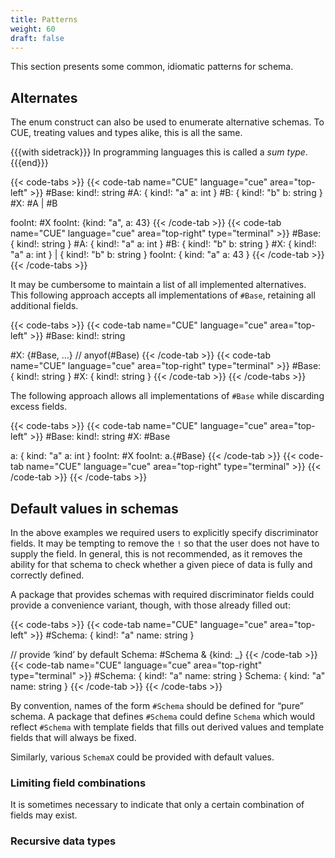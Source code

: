 ```yaml
---
title: Patterns
weight: 60
draft: false
---
```



This section presents some common, idiomatic patterns for schema.

## Alternates

The enum construct can also be used to enumerate alternative schemas.
To CUE, treating values and types alike, this is all the same.

{{{with sidetrack}}}
In programming languages this is called a *sum type*.
{{{end}}}

{{< code-tabs >}}
{{< code-tab name="CUE" language="cue" area="top-left" >}}
#Base: kind!: string
#A: {
	kind!: "a"
	a:     int
}
#B: {
	kind!: "b"
	b:     string
}
#X: #A | #B

fooInt: #X
fooInt: {kind: "a", a: 43}
{{< /code-tab >}}
{{< code-tab name="CUE" language="cue" area="top-right" type="terminal" >}}
#Base: {
    kind!: string
}
#A: {
    kind!: "a"
    a:     int
}
#B: {
    kind!: "b"
    b:     string
}
#X: {
    kind!: "a"
    a:     int
} | {
    kind!: "b"
    b:     string
}
fooInt: {
    kind: "a"
    a:    43
}
{{< /code-tab >}}
{{< /code-tabs >}}

It may be cumbersome to maintain a list of all implemented alternatives.
This following approach accepts all implementations of `#Base`, retaining
all additional fields.

{{< code-tabs >}}
{{< code-tab name="CUE" language="cue" area="top-left" >}}
#Base: kind!: string

#X: {#Base, ...} // anyof(#Base)
{{< /code-tab >}}
{{< code-tab name="CUE" language="cue" area="top-right" type="terminal" >}}
#Base: {
    kind!: string
}
#X: {
    kind!: string
}
{{< /code-tab >}}
{{< /code-tabs >}}

The following approach allows all implementations of `#Base` while discarding excess fields.

{{< code-tabs >}}
{{< code-tab name="CUE" language="cue" area="top-left" >}}
#Base: kind!: string
#X: #Base

a: {
    kind: "a"
    a:    int
}
fooInt: #X
fooInt: a.{#Base}
{{< /code-tab >}}
{{< code-tab name="CUE" language="cue" area="top-right" type="terminal" >}}
{{< /code-tab >}}
{{< /code-tabs >}}

## Default values in schemas

In the above examples we required users to explicitly specify discriminator fields.
It may be tempting to remove the `!` so that the user does not have to supply the field.
In general, this is not recommended, as it removes the ability for that schema to check whether a given piece of data is fully and correctly defined.

A package that provides schemas with required discriminator fields could provide a convenience variant, though, with those already filled out:

{{< code-tabs >}}
{{< code-tab name="CUE" language="cue" area="top-left" >}}
#Schema: {
	kind!: "a"
	name:  string
}

// provide ‘kind’ by default
Schema: #Schema & {kind: _}
{{< /code-tab >}}
{{< code-tab name="CUE" language="cue" area="top-right" type="terminal" >}}
#Schema: {
    kind!: "a"
    name:  string
}
Schema: {
    kind: "a"
    name: string
}
{{< /code-tab >}}
{{< /code-tabs >}}

By convention, names of the form `#Schema` should be defined for “pure” schema.
A package that defines `#Schema` could define `Schema` which would reflect `#Schema` with template fields that fills out derived values and template fields that will always be fixed.

Similarly, various `SchemaX` could be provided with default values.

### Limiting field combinations

It is sometimes necessary to indicate that only a certain combination of fields may exist.

### Recursive data types
